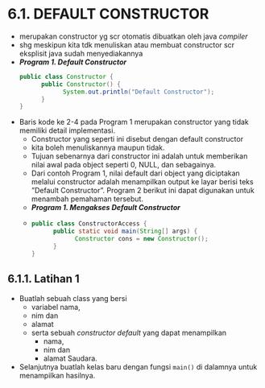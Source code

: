 # 6.1. DEFAULT CONSTRUCTOR
- merupakan constructor yg scr otomatis dibuatkan oleh java *compiler*
- shg meskipun kita tdk menuliskan atau membuat constructor scr eksplisit java sudah menyediakannya
- __*Program 1. Default Constructor*__
  ```java
  public class Constructor {
        public Constructor() {
              System.out.println("Default Constructor");
        }
  }
  ```
- Baris kode ke 2-4 pada Program 1 merupakan constructor yang tidak memiliki detail implementasi.
  - Constructor yang seperti ini disebut dengan default constructor
  - kita boleh menuliskannya maupun tidak.
  - Tujuan sebenarnya dari constructor ini adalah untuk memberikan nilai awal pada object seperti 0, NULL, dan sebagainya.
  - Dari contoh Program 1, nilai default dari object yang diciptakan melalui constructor adalah menampilkan output ke layar berisi teks ”Default Constructor”. Program 2 berikut ini dapat digunakan untuk menambah pemahaman tersebut.
  - __*Program 1. Mengakses Default Constructor*__
  - 
    ```java
    public class ConstructorAccess {
          public static void main(String[] args) {
                Constructor cons = new Constructor();
          }
    }
    ```
## 6.1.1. Latihan 1
- Buatlah sebuah class yang bersi 
  - variabel nama, 
  - nim dan 
  - alamat 
  - serta sebuah *constructor default* yang dapat menampilkan 
     - nama, 
     - nim dan 
     - alamat Saudara. 
- Selanjutnya buatlah kelas baru dengan fungsi ``main()`` di dalamnya untuk menampilkan hasilnya.
